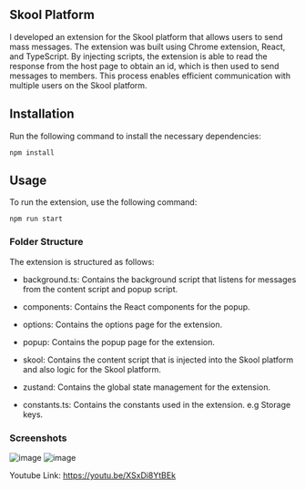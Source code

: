 ## Skool Platform

I developed an extension for the Skool platform that allows users to send mass messages. The extension was built using Chrome extension, React, and TypeScript. By injecting scripts, the extension is able to read the response from the host page to obtain an id, which is then used to send messages to members. This process enables efficient communication with multiple users on the Skool platform.


## Installation

Run the following command to install the necessary dependencies:

```npm install```

## Usage

To run the extension, use the following command:

```npm run start```

### Folder Structure

The extension is structured as follows:

* background.ts: Contains the background script that listens for messages from the content script and popup script.

* components: Contains the React components for the popup.
* options: Contains the options page for the extension.
* popup: Contains the popup page for the extension.
* skool: Contains the content script that is injected into the Skool platform and also logic for the Skool platform.
* zustand: Contains the global state management for the extension.
* constants.ts: Contains the constants used in the extension. e.g Storage keys.

### Screenshots

![image](screenshots/screenshot1.png)
![image](screenshots/screenshot2.png)

Youtube Link: https://youtu.be/XSxDi8YtBEk


